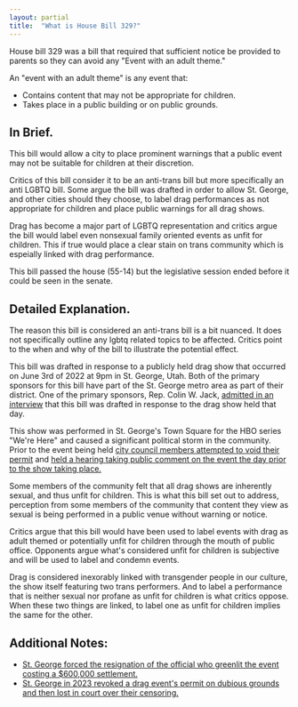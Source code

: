 ```yaml
---
layout: partial
title:  "What is House Bill 329?"
---
```


House bill 329 was a bill that required that sufficient notice be provided to parents so they can avoid any "Event with an adult theme."

An "event with an adult theme" is any event that:
- Contains content that may not be appropriate for children.
- Takes place in a public building or on public grounds.

## In Brief.

This bill would allow a city to place prominent warnings that a public event may not be suitable for children at their discretion.

Critics of this bill consider it to be an anti-trans bill but more specifically an anti LGBTQ bill. Some argue the bill was drafted in order to allow St. George, and other cities should they choose, to label drag performances as not appropriate for children and place public warnings for all drag shows. 

Drag has become a major part of LGBTQ representation and critics argue the bill would label even nonsexual family oriented events as unfit for children. This if true would place a clear stain on trans community which is espeially linked with drag performance.

This bill passed the house (55-14) but the legislative session ended before it could be seen in the senate.


## Detailed Explanation.

The reason this bill is considered an anti-trans bill is a bit nuanced. It does not specifically outline any lgbtq related topics to be affected. Critics point to the when and why of the bill to illustrate the potential effect.

This bill was drafted in response to a publicly held drag show that occurred on June 3rd of 2022 at 9pm in St. George, Utah. Both of the primary sponsors for this bill have part of the St. George metro area as part of their district. One of the primary sponsors, Rep. Colin W. Jack, [admitted in an interview](https://www.fox13now.com/news/local-news/after-drag-show-controversy-bill-calls-for-warning-labels-for-events-with-adult-content) that this bill was drafted in response to the drag show held that day.

This show was performed in St. George's Town Square for the HBO series "We're Here" and caused a significant political storm in the community. Prior to the event being held [city council members attempted to void their permit](https://www.ksl.com/article/50507507/texts-highlight-drag-show-debate-that-led-to-st-george-city-managers-resignation) and [held a hearing taking public comment on the event the day prior to the show taking place.](https://www.thespectrum.com/story/news/2022/06/02/lgbtq-residents-allies-plead-st-george-over-hbo-drag-show/7473157001/)

Some members of the community felt that all drag shows are inherently sexual, and thus unfit for children. This is what this bill set out to address, perception from some members of the community that content they view as sexual is being performed in a public venue without warning or notice.

Critics argue that this bill would have been used to label events with drag as adult themed or potentially unfit for children through the mouth of public office. Opponents argue what's considered unfit for children is subjective and will be used to label and condemn events.

Drag is considered inexorably linked with transgender people in our culture, the show itself featuring two trans performers. And to label a performance that is neither sexual nor profane as unfit for children is what critics oppose. When these two things are linked, to label one as unfit for children implies the same for the other.

## Additional Notes:
- [St. George forced the resignation of the official who greenlit the event costing a $600,000 settlement.](https://kslnewsradio.com/1978282/canceling-drag-show-will-cost-st-george-taxpayers-600000/)
- [St. George in 2023 revoked a drag event's permit on dubious grounds and then lost in court over their censoring.](https://www.stgeorgeutah.com/news/archive/2023/06/29/mgk-st-george-will-not-appeal-judges-order-allowing-drag-show/)
